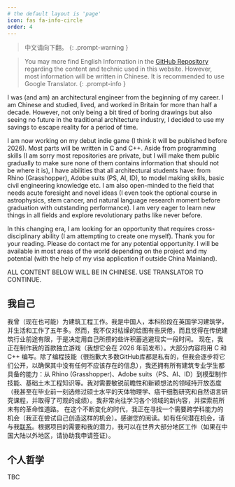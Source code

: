 ```yaml
---
# the default layout is 'page'
icon: fas fa-info-circle
order: 4
---
```


> 中文请向下翻。
> {: .prompt-warning }

> You may more find English Information in the [GitHub Repository](https://github.com/imcpap/imcpap.github.io) regarding the content and technic used in this website. However, most information will be written in Chinese. It is recommended to use Google Translator. 
> {: .prompt-info }

I was (and am) an architectural engineer from the beginning of my career. I am Chinese and studied, lived, and worked in Britain for more than half a decade. However, not only being a bit tired of boring drawings but also seeing no future in the traditional architecture industry, I decided to use my savings to escape reality for a period of time. 

I am now working on my debut indie game (I think it will be published before 2026). Most parts will be written in C and C++. Aside from programming skills (I am sorry most repositories are private, but I will make them public gradually to make sure none of them contains information that should not be where it is), I have abilities that all architectural students have: from Rhino (Grasshopper), Adobe suits (PS, AI, ID), to model making skills, basic civil engineering knowledge etc. I am also open-minded to the field that needs acute foresight and novel ideas (I even took the optional course in astrophysics, stem cancer, and natural language research moment before graduation with outstanding performance). I am very eager to learn new things in all fields and explore revolutionary paths like never before.

In this changing era, I am looking for an opportunity that requires cross-disciplinary ability (I am attempting to create one myself). Thank you for your reading. Please do contact me for any potential opportunity. I will be available in most areas of the world depending on the project and my potential (with the help of my visa application if outside China Mainland). 

ALL CONTENT BELOW WILL BE IN CHINESE. USE TRANSLATOR TO CONTINUE. 

## 我自己

我曾（现在也可能）为建筑工程工作。我是中国人，本科阶段在英国学习建筑学，并生活和工作了五年多。然而，我不仅对枯燥的绘图有些厌倦，而且觉得在传统建筑行业前途有限，于是决定用自己所攒的些许积蓄逃避现实一段时间。
现在，我正在制作我的首款独立游戏（我想它会在 2026 年前发布）。大部分内容将用 C 和 C++ 编写。除了编程技能（很抱歉大多数GitHub库都是私有的，但我会逐步将它们公开，以确保其中没有任何不应该存在的信息），我还拥有所有建筑专业学生都具备的能力：从 Rhino (Grasshopper)、Adobe suits（PS、AI、ID）到模型制作技能、基础土木工程知识等。我对需要敏锐前瞻性和新颖想法的领域持开放态度（我甚至在毕业前一刻选修过硕士水平的天体物理学、癌干细胞研究和自然语言研究课程，并取得了可观的成绩）。我非常向往学习各个领域的新内容，并探索前所未有的革命性道路。
在这个不断变化的时代，我正在寻找一个需要跨学科能力的机会（我正在尝试自己创造这样的机会）。感谢您的阅读。如有任何潜在机会，请与我[联系](mailto:me@imyutong.wang)。根据项目的需要和我的潜力，我可以在世界大部分地区工作（如果在中国大陆以外地区，请协助我申请签证）。

## 个人哲学

TBC
